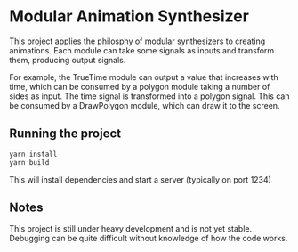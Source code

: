# Modular Animation Synthesizer

This project applies the philosphy of modular synthesizers to creating animations. Each module can take some signals as inputs and transform them, producing output signals.

For example, the TrueTime module can output a value that increases with time, which can be consumed by a polygon module taking a number of sides as input. The time signal is transformed into a polygon signal. This can be consumed by a DrawPolygon module, which can draw it to the screen.

## Running the project

```bash
yarn install
yarn build
```

This will install dependencies and start a server (typically on port 1234)

## Notes

This project is still under heavy development and is not yet stable. Debugging can be quite difficult without knowledge of how the code works.